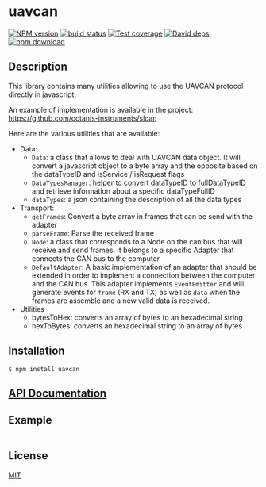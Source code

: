 # uavcan

[![NPM version][npm-image]][npm-url]
[![build status][travis-image]][travis-url]
[![Test coverage][codecov-image]][codecov-url]
[![David deps][david-image]][david-url]
[![npm download][download-image]][download-url]

## Description

This library contains many utilities allowing to use the UAVCAN protocol directly in javascript.

An example of implementation is available in the project: https://github.com/octanis-instruments/slcan

Here are the various utilities that are available:
* Data:
  * `Data`: a class that allows to deal with UAVCAN data object. It will convert a javascript object to a byte array and the opposite based on the dataTypeID and  isService / isRequest flags
  * `DataTypesManager`: helper to convert dataTypeID to fullDataTypeID and retrieve information about a specific dataTypeFullID
  * `dataTypes`: a json containing the description of all the data types
* Transport: 
  * `getFrames`: Convert a byte array in frames that can be send with the adapter
  * `parseFrame`: Parse the received frame
  * `Node`: a class that corresponds to a Node on the can bus that will receive and send frames. It belongs to a specific Adapter that connects the CAN bus to the computer
  * `DefaultAdapter`: A basic implementation of an adapter that should be extended in order to implement a connection between the computer and the CAN bus. This adapter implements `EventEmitter` and will generate events for `frame` (RX and TX) as well as `data` when the frames are assemble and a new valid data is received.
* Utilities
  * bytesToHex: converts an array of bytes to an hexadecimal string
  * hexToBytes: converts an hexadecimal string to an array of bytes

## Installation

`$ npm install uavcan`

## [API Documentation](https://cheminfo.github.io/uavcan/)

## Example

```js

```

## License

[MIT](./LICENSE)

[npm-image]: https://img.shields.io/npm/v/uavcan.svg?style=flat-square
[npm-url]: https://www.npmjs.com/package/uavcan
[travis-image]: https://img.shields.io/travis/cheminfo/uavcan/master.svg?style=flat-square
[travis-url]: https://travis-ci.org/cheminfo/uavcan
[codecov-image]: https://img.shields.io/codecov/c/github/cheminfo/uavcan.svg?style=flat-square
[codecov-url]: https://codecov.io/gh/cheminfo/uavcan
[david-image]: https://img.shields.io/david/cheminfo/uavcan.svg?style=flat-square
[david-url]: https://david-dm.org/cheminfo/uavcan
[download-image]: https://img.shields.io/npm/dm/uavcan.svg?style=flat-square
[download-url]: https://www.npmjs.com/package/uavcan
